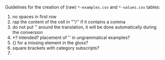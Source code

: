 Guidelines for the creation of (raw) `*-examples.csv` and `*-values.csv` tables:
1. no spaces in first row
2. rap the content of the cell in ""/'' if it contains a comma
3. do not put '' around the translation, it will be done automatically during the conversion
4. *? intended? placement of '' in ungrammatical examples?
5. {} for a missing element in the gloss?
6. square brackets with category subscripts?
7. 
